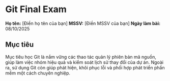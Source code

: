 # Git Final Exam

**Họ tên:** [Điền họ tên của bạn]
**MSSV:** [Điền MSSV của bạn]
**Ngày làm bài:** 08/10/2025

## Mục tiêu
Mục tiêu học Git là nắm vững các thao tác quản lý phiên bản mã nguồn, giúp làm việc nhóm hiệu quả và kiểm soát lịch sử thay đổi của dự án. Ngoài ra, sử dụng Git còn giúp phát hiện, khôi phục lỗi và phối hợp phát triển phần mềm một cách chuyên nghiệp.
